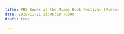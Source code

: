 ```yaml
---
title: PBS Books at the Miami Book Festival (Video)
date: 2018-11-21 21:06:19 -0500
draft: true

---
```

